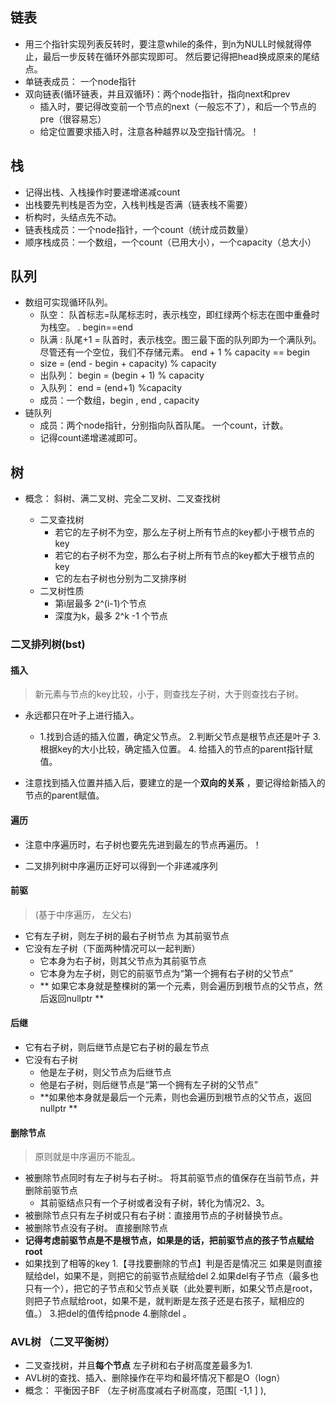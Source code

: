 ## 链表

- 用三个指针实现列表反转时，要注意while的条件，到n为NULL时候就得停止，最后一步反转在循环外部实现即可。 然后要记得把head换成原来的尾结点。
- 单链表成员： 一个node指针
- 双向链表(循环链表，并且双循环)：两个node指针，指向next和prev
  - 插入时，要记得改变前一个节点的next（一般忘不了），和后一个节点的pre（很容易忘）
  - 给定位置要求插入时，注意各种越界以及空指针情况。！

## 栈

- 记得出栈、入栈操作时要递增递减count
- 出栈要先判栈是否为空，入栈判栈是否满（链表栈不需要）
- 析构时，头结点先不动。
- 链表栈成员：一个node指针，一个count（统计成员数量）
- 顺序栈成员：一个数组，一个count（已用大小），一个capacity（总大小）




## 队列

- 数组可实现循环队列。
  - 队空： 队首标志=队尾标志时，表示栈空，即红绿两个标志在图中重叠时为栈空。       .           begin==end
  - 队满 : 队尾+1 = 队首时，表示栈空。图三最下面的队列即为一个满队列。尽管还有一个空位，我们不存储元素。 end + 1 % capacity == begin
  - size = (end - begin + capacity) % capacity
  - 出队列： begin = (begin + 1) % capacity
  - 入队列： end = (end+1) %capacity
  - 成员：一个数组，begin , end , capacity
- 链队列
  - 成员：两个node指针，分别指向队首队尾。 一个count，计数。
  - 记得count递增递减即可。

## 树 

- 概念： 斜树、满二叉树、完全二叉树、二叉查找树

  - 二叉查找树
    - 若它的左子树不为空，那么左子树上所有节点的key都小于根节点的key
    - 若它的右子树不为空，那么右子树上所有节点的key都大于根节点的key
    - 它的左右子树也分别为二叉排序树
  - 二叉树性质
    - 第i层最多 2^(i-1)个节点
    - 深度为k，最多 2^k -1 个节点

### 二叉排列树(bst)

#### 插入
> 新元素与节点的key比较，小于，则查找左子树，大于则查找右子树。

  - 永远都只在叶子上进行插入。

      - 1.找到合适的插入位置，确定父节点。 2.判断父节点是根节点还是叶子 3.根据key的大小比较，确定插入位置。 4. 给插入的节点的parent指针赋值。
- 注意找到插入位置并插入后，要建立的是一个**双向的关系** ，要记得给新插入的节点的parent赋值。
#### 遍历

- 注意中序遍历时，右子树也要先先进到最左的节点再遍历。！



- 二叉排列树中序遍历正好可以得到一个非递减序列


 #### 前驱 
 > (基于中序遍历， 左父右)  

- 它有左子树，则左子树的最右子树节点 为其前驱节点
- 它没有左子树（下面两种情况可以一起判断）
  - 它本身为右子树，则其父节点为其前驱节点
  - 它本身为左子树，则它的前驱节点为“第一个拥有右子树的父节点”
  - ** 如果它本身就是整棵树的第一个元素，则会遍历到根节点的父节点，然后返回nullptr ** 

#### 后继

- 它有右子树，则后继节点是它右子树的最左节点
- 它没有右子树
  - 他是左子树，则父节点为后继节点
  - 他是右子树，则后继节点是“第一个拥有左子树的父节点”
  - **如果他本身就是最后一个元素，则也会遍历到根节点的父节点，返回nullptr **

#### 删除节点

> 原则就是中序遍历不能乱。

- 被删除节点同时有左子树与右子树:。 将其前驱节点的值保存在当前节点，并删除前驱节点
  - 其前驱结点只有一个子树或者没有子树，转化为情况2、3。
- 被删除节点只有左子树或只有右子树：直接用节点的子树替换节点。
- 被删除节点没有子树。 直接删除节点
- **记得考虑前驱节点是不是根节点，如果是的话，把前驱节点的孩子节点赋给root**
- 如果找到了相等的key 1.【寻找要删除的节点】判是否是情况三 如果是则直接赋给del，如果不是，则把它的前驱节点赋给del 2.如果del有子节点（最多也只有一个），把它的子节点和父节点关联（此处要判断，如果父节点是root，则把子节点赋给root，如果不是，就判断是左孩子还是右孩子，赋相应的值。） 3.把del的值传给pnode 4.删除del 。



### AVL树 （二叉平衡树）

- 二叉查找树，并且**每个节点** 左子树和右子树高度差最多为1.
- AVL树的查找、插入、删除操作在平均和最坏情况下都是O（logn）
- 概念： 平衡因子BF （左子树高度减右子树高度，范围[ -1,1 ] ),